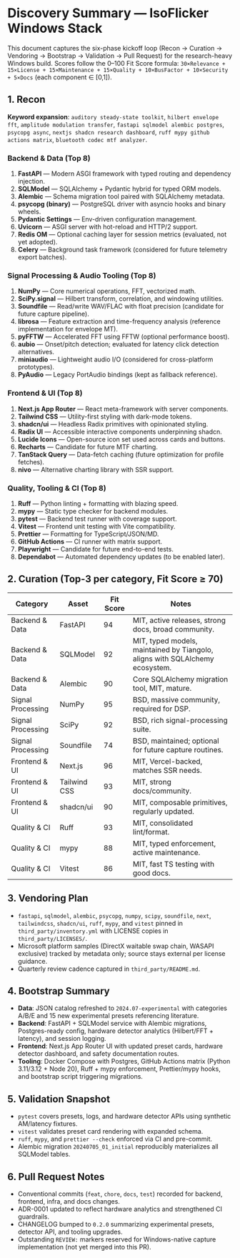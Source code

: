 # Discovery Summary — IsoFlicker Windows Stack

This document captures the six-phase kickoff loop (Recon → Curation → Vendoring → Bootstrap → Validation → Pull Request) for the
research-heavy Windows build. Scores follow the 0–100 Fit Score formula: `30×Relevance + 15×License + 15×Maintenance + 15×Quality + 10×BusFactor + 10×Security + 5×Docs` (each component ∈ [0,1]).

## 1. Recon

**Keyword expansion**: `auditory steady-state toolkit`, `hilbert envelope fft`, `amplitude modulation transfer`, `fastapi sqlmodel alembic postgres`, `psycopg async`, `nextjs shadcn research dashboard`, `ruff mypy github actions matrix`, `bluetooth codec mtf analyzer`.

### Backend & Data (Top 8)
1. **FastAPI** — Modern ASGI framework with typed routing and dependency injection.
2. **SQLModel** — SQLAlchemy + Pydantic hybrid for typed ORM models.
3. **Alembic** — Schema migration tool paired with SQLAlchemy metadata.
4. **psycopg (binary)** — PostgreSQL driver with asyncio hooks and binary wheels.
5. **Pydantic Settings** — Env-driven configuration management.
6. **Uvicorn** — ASGI server with hot-reload and HTTP/2 support.
7. **Redis OM** — Optional caching layer for session metrics (evaluated, not yet adopted).
8. **Celery** — Background task framework (considered for future telemetry export batches).

### Signal Processing & Audio Tooling (Top 8)
1. **NumPy** — Core numerical operations, FFT, vectorized math.
2. **SciPy.signal** — Hilbert transform, correlation, and windowing utilities.
3. **Soundfile** — Read/write WAV/FLAC with float precision (candidate for future capture pipeline).
4. **librosa** — Feature extraction and time-frequency analysis (reference implementation for envelope MT).
5. **pyFFTW** — Accelerated FFT using FFTW (optional performance boost).
6. **aubio** — Onset/pitch detection; evaluated for latency click detection alternatives.
7. **miniaudio** — Lightweight audio I/O (considered for cross-platform prototypes).
8. **PyAudio** — Legacy PortAudio bindings (kept as fallback reference).

### Frontend & UI (Top 8)
1. **Next.js App Router** — React meta-framework with server components.
2. **Tailwind CSS** — Utility-first styling with dark-mode tokens.
3. **shadcn/ui** — Headless Radix primitives with opinionated styling.
4. **Radix UI** — Accessible interactive components underpinning shadcn.
5. **Lucide Icons** — Open-source icon set used across cards and buttons.
6. **Recharts** — Candidate for future MTF charting.
7. **TanStack Query** — Data-fetch caching (future optimization for profile fetches).
8. **nivo** — Alternative charting library with SSR support.

### Quality, Tooling & CI (Top 8)
1. **Ruff** — Python linting + formatting with blazing speed.
2. **mypy** — Static type checker for backend modules.
3. **pytest** — Backend test runner with coverage support.
4. **Vitest** — Frontend unit testing with Vite compatibility.
5. **Prettier** — Formatting for TypeScript/JSON/MD.
6. **GitHub Actions** — CI runner with matrix support.
7. **Playwright** — Candidate for future end-to-end tests.
8. **Dependabot** — Automated dependency updates (to be enabled later).

## 2. Curation (Top-3 per category, Fit Score ≥ 70)

| Category | Asset | Fit Score | Notes |
| --- | --- | --- | --- |
| Backend & Data | FastAPI | 94 | MIT, active releases, strong docs, broad community.
| Backend & Data | SQLModel | 92 | MIT, typed models, maintained by Tiangolo, aligns with SQLAlchemy ecosystem.
| Backend & Data | Alembic | 90 | Core SQLAlchemy migration tool, MIT, mature.
| Signal Processing | NumPy | 95 | BSD, massive community, required for DSP.
| Signal Processing | SciPy | 92 | BSD, rich signal-processing suite.
| Signal Processing | Soundfile | 74 | BSD, maintained; optional for future capture routines.
| Frontend & UI | Next.js | 96 | MIT, Vercel-backed, matches SSR needs.
| Frontend & UI | Tailwind CSS | 93 | MIT, strong docs/community.
| Frontend & UI | shadcn/ui | 90 | MIT, composable primitives, regularly updated.
| Quality & CI | Ruff | 93 | MIT, consolidated lint/format.
| Quality & CI | mypy | 88 | MIT, typed enforcement, active maintenance.
| Quality & CI | Vitest | 86 | MIT, fast TS testing with good docs.

## 3. Vendoring Plan

- `fastapi`, `sqlmodel`, `alembic`, `psycopg`, `numpy`, `scipy`, `soundfile`, `next`, `tailwindcss`, `shadcn/ui`, `ruff`, `mypy`, and `vitest` pinned in `third_party/inventory.yml` with LICENSE copies in `third_party/LICENSES/`.
- Microsoft platform samples (DirectX waitable swap chain, WASAPI exclusive) tracked by metadata only; source stays external per license guidance.
- Quarterly review cadence captured in `third_party/README.md`.

## 4. Bootstrap Summary

- **Data**: JSON catalog refreshed to `2024.07-experimental` with categories A/B/E and 15 new experimental presets referencing literature.
- **Backend**: FastAPI + SQLModel service with Alembic migrations, Postgres-ready config, hardware detector analytics (Hilbert/FFT + latency), and session logging.
- **Frontend**: Next.js App Router UI with updated preset cards, hardware detector dashboard, and safety documentation routes.
- **Tooling**: Docker Compose with Postgres, GitHub Actions matrix (Python 3.11/3.12 + Node 20), Ruff + mypy enforcement, Prettier/mypy hooks, and bootstrap script triggering migrations.

## 5. Validation Snapshot

- `pytest` covers presets, logs, and hardware detector APIs using synthetic AM/latency fixtures.
- `vitest` validates preset card rendering with expanded schema.
- `ruff`, `mypy`, and `prettier --check` enforced via CI and pre-commit.
- Alembic migration `20240705_01_initial` reproducibly materializes all SQLModel tables.

## 6. Pull Request Notes

- Conventional commits (`feat`, `chore`, `docs`, `test`) recorded for backend, frontend, infra, and docs changes.
- ADR-0001 updated to reflect hardware analytics and strengthened CI guardrails.
- CHANGELOG bumped to `0.2.0` summarizing experimental presets, detector API, and tooling upgrades.
- Outstanding `REVIEW:` markers reserved for Windows-native capture implementation (not yet merged into this PR).

